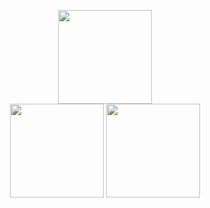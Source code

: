 <p align="center">
  <img src="https://github-readme-stats.vercel.app/api?username=xthrasher&theme=radical&show_icons=tr" width="%100" height="150px" /><br>
  <img src="https://github-readme-stats.vercel.app/api/pin/?username=xthrasher&repo=Facebook-Profile-Concept&theme=radical" width="%100" height="150px" />
  <img src="https://github-readme-stats.vercel.app/api/pin/?username=xthrasher&repo=Instagram-Profile-Concept&theme=radical" width="%100" height="150px" />
</p>
